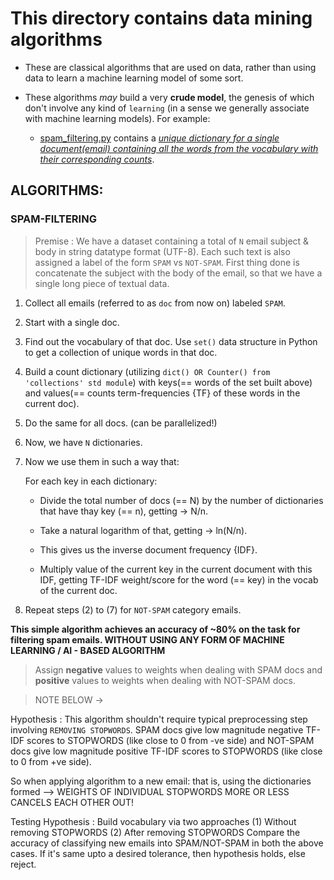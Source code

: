# This directory contains data mining algorithms

- These are classical algorithms that are used on data, rather than using data to learn a machine learning model of some sort.

- These algorithms *may* build a very **crude model**, the genesis of which don't involve any kind of `learning` (in a sense we generally associate with machine learning models). For example:

    * [spam_filtering.py](https://www.github.com/ssd0247/nlp-engines/data-mining/spam_filtering.py) contains a <u>*unique dictionary for a single document(email) containing all the words from the vocabulary with their corresponding counts*</u>.

## ALGORITHMS:

### SPAM-FILTERING

> Premise : We have a dataset containing a total of `N` email subject & body in string datatype format (UTF-8). Each such text is also assigned a label of the form `SPAM` vs `NOT-SPAM`. First thing done is concatenate the subject with the body of the email, so that we have a single long piece of textual data.

1. Collect all emails (referred to as `doc` from now on) labeled `SPAM`.

2. Start with a single doc.

3. Find out the vocabulary of that doc. Use `set()` data structure in Python to get a collection of unique words in that doc.

4. Build a count dictionary (utilizing `dict() OR Counter() from 'collections' std module`) with keys(== words of the set built above) and values(== counts term-frequencies {TF} of these words in the current doc).

5. Do the same for all docs. (can be parallelized!)

6. Now, we have `N` dictionaries.

7. Now we use them in such a way that:

    For each key in each dictionary:
    
    - Divide the total number of docs (== N) by the number of dictionaries that have thay key (== n), getting -> N/n.

    - Take a natural logarithm of that, getting -> ln(N/n).

    - This gives us the inverse document frequency {IDF}.

    - Multiply value of the current key in the current document with this IDF, getting TF-IDF weight/score for the word (== key) in the vocab of the current doc.

8. Repeat steps (2) to (7) for `NOT-SPAM` category emails.

**This simple algorithm achieves an accuracy of ~80% on the task for filtering spam emails. WITHOUT USING ANY FORM OF MACHINE LEARNING / AI - BASED ALGORITHM**

> Assign **negative** values to weights when dealing with SPAM docs and **positive** values to weights when dealing with NOT-SPAM docs.

> NOTE BELOW ->

Hypothesis : This algorithm shouldn't require typical preprocessing step involving `REMOVING STOPWORDS`. SPAM docs give low magnitude negative TF-IDF scores to STOPWORDS (like close to 0 from -ve side) and NOT-SPAM docs give low magnitude positive TF-IDF scores to STOPWORDS (like close to 0 from +ve side).

So when applying algorithm to a new email: that is, using the dictionaries formed --> WEIGHTS OF INDIVIDUAL STOPWORDS MORE OR LESS CANCELS EACH OTHER OUT!

Testing Hypothesis : Build vocabulary via two approaches
(1) Without removing STOPWORDS
(2) After removing STOPWORDS
Compare the accuracy of classifying new emails into SPAM/NOT-SPAM in both the above cases. If it's same upto a desired tolerance, then hypothesis holds, else reject.